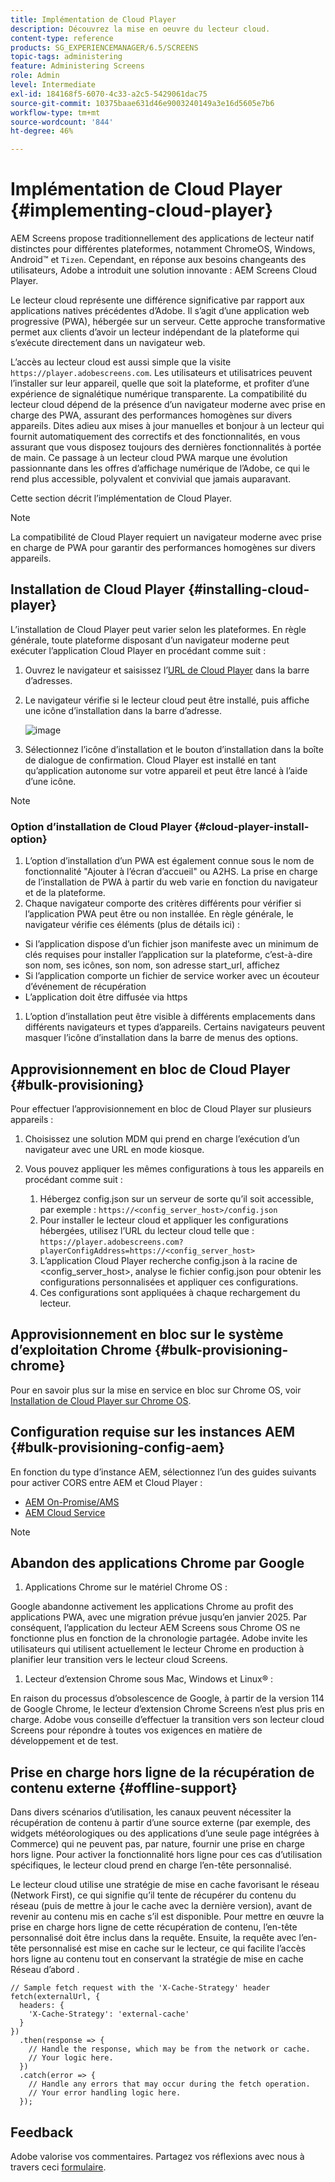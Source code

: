 ```yaml
---
title: Implémentation de Cloud Player
description: Découvrez la mise en oeuvre du lecteur cloud.
content-type: reference
products: SG_EXPERIENCEMANAGER/6.5/SCREENS
topic-tags: administering
feature: Administering Screens
role: Admin
level: Intermediate
exl-id: 184168f5-6070-4c33-a2c5-5429061dac75
source-git-commit: 10375baae631d46e9003240149a3e16d5605e7b6
workflow-type: tm+mt
source-wordcount: '844'
ht-degree: 46%

---
```


# Implémentation de Cloud Player  {#implementing-cloud-player}

AEM Screens propose traditionnellement des applications de lecteur natif distinctes pour différentes plateformes, notamment ChromeOS, Windows, Android™ et `Tizen`. Cependant, en réponse aux besoins changeants des utilisateurs, Adobe a introduit une solution innovante : AEM Screens Cloud Player.

Le lecteur cloud représente une différence significative par rapport aux applications natives précédentes d’Adobe. Il s’agit d’une application web progressive (PWA), hébergée sur un serveur. Cette approche transformative permet aux clients d’avoir un lecteur indépendant de la plateforme qui s’exécute directement dans un navigateur web.

L’accès au lecteur cloud est aussi simple que la visite `https://player.adobescreens.com`. Les utilisateurs et utilisatrices peuvent l’installer sur leur appareil, quelle que soit la plateforme, et profiter d’une expérience de signalétique numérique transparente. La compatibilité du lecteur cloud dépend de la présence d’un navigateur moderne avec prise en charge des PWA, assurant des performances homogènes sur divers appareils. Dites adieu aux mises à jour manuelles et bonjour à un lecteur qui fournit automatiquement des correctifs et des fonctionnalités, en vous assurant que vous disposez toujours des dernières fonctionnalités à portée de main. Ce passage à un lecteur cloud PWA marque une évolution passionnante dans les offres d’affichage numérique de l’Adobe, ce qui le rend plus accessible, polyvalent et convivial que jamais auparavant.

Cette section décrit l’implémentation de Cloud Player.

>[!NOTE]
>
>La compatibilité de Cloud Player requiert un navigateur moderne avec prise en charge de PWA pour garantir des performances homogènes sur divers appareils.

## Installation de Cloud Player {#installing-cloud-player}

L’installation de Cloud Player peut varier selon les plateformes. En règle générale, toute plateforme disposant d’un navigateur moderne peut exécuter l’application Cloud Player en procédant comme suit :

1. Ouvrez le navigateur et saisissez l’[URL de Cloud Player](https://player.adobescreens.com/content/dam/universal-player/firmware.html) dans la barre d’adresses.
1. Le navigateur vérifie si le lecteur cloud peut être installé, puis affiche une icône d’installation dans la barre d’adresse.

   ![image](/help/user-guide/assets/cloud-player-install.png)

1. Sélectionnez l’icône d’installation et le bouton d’installation dans la boîte de dialogue de confirmation. Cloud Player est installé en tant qu’application autonome sur votre appareil et peut être lancé à l’aide d’une icône.

>[!NOTE]
>
>### Option d’installation de Cloud Player {#cloud-player-install-option}
>
1. L’option d’installation d’un PWA est également connue sous le nom de fonctionnalité &quot;Ajouter à l’écran d’accueil&quot; ou A2HS. La prise en charge de l’installation de PWA à partir du web varie en fonction du navigateur et de la plateforme.
1. Chaque navigateur comporte des critères différents pour vérifier si l’application PWA peut être ou non installée. En règle générale, le navigateur vérifie ces éléments (plus de détails ici) :
>
* Si l’application dispose d’un fichier json manifeste avec un minimum de clés requises pour installer l’application sur la plateforme, c’est-à-dire son nom, ses icônes, son nom, son adresse start_url, affichez
* Si l’application comporte un fichier de service worker avec un écouteur d’événement de récupération
* L’application doit être diffusée via https
>
1. L’option d’installation peut être visible à différents emplacements dans différents navigateurs et types d’appareils. Certains navigateurs peuvent masquer l’icône d’installation dans la barre de menus des options.

## Approvisionnement en bloc de Cloud Player {#bulk-provisioning}

Pour effectuer l’approvisionnement en bloc de Cloud Player sur plusieurs appareils :

1. Choisissez une solution MDM qui prend en charge l’exécution d’un navigateur avec une URL en mode kiosque.
1. Vous pouvez appliquer les mêmes configurations à tous les appareils en procédant comme suit :

   1. Hébergez config.json sur un serveur de sorte qu’il soit accessible, par exemple : `https://<config_server_host>/config.json`
   1. Pour installer le lecteur cloud et appliquer les configurations hébergées, utilisez l’URL du lecteur cloud telle que : `https://player.adobescreens.com?playerConfigAddress=https://<config_server_host>`
   1. L’application Cloud Player recherche config.json à la racine de &lt;config_server_host>, analyse le fichier config.json pour obtenir les configurations personnalisées et appliquer ces configurations.
   1. Ces configurations sont appliquées à chaque rechargement du lecteur.

## Approvisionnement en bloc sur le système d’exploitation Chrome {#bulk-provisioning-chrome}

Pour en savoir plus sur la mise en service en bloc sur Chrome OS, voir [Installation de Cloud Player sur Chrome OS](https://www.adobe.com/go/aem_screens_cloud_player_en).

## Configuration requise sur les instances AEM {#bulk-provisioning-config-aem}

En fonction du type d’instance AEM, sélectionnez l’un des guides suivants pour activer CORS entre AEM et Cloud Player :
* [AEM On-Promise/AMS](https://www.adobe.com/go/aem_screens_cors_ams_en)
* [AEM Cloud Service](https://www.adobe.com/go/aem_screens_cors_aemaacs_en)

>[!NOTE]
>
## Abandon des applications Chrome par Google
>
1. Applications Chrome sur le matériel Chrome OS :
>
Google abandonne activement les applications Chrome au profit des applications PWA, avec une migration prévue jusqu’en janvier 2025. Par conséquent, l’application du lecteur AEM Screens sous Chrome OS ne fonctionne plus en fonction de la chronologie partagée. Adobe invite les utilisateurs qui utilisent actuellement le lecteur Chrome en production à planifier leur transition vers le lecteur cloud Screens.
>
1. Lecteur d’extension Chrome sous Mac, Windows et Linux® :
>
En raison du processus d’obsolescence de Google, à partir de la version 114 de Google Chrome, le lecteur d’extension Chrome Screens n’est plus pris en charge. Adobe vous conseille d’effectuer la transition vers son lecteur cloud Screens pour répondre à toutes vos exigences en matière de développement et de test.

## Prise en charge hors ligne de la récupération de contenu externe {#offline-support}

Dans divers scénarios d’utilisation, les canaux peuvent nécessiter la récupération de contenu à partir d’une source externe (par exemple, des widgets météorologiques ou des applications d’une seule page intégrées à Commerce) qui ne peuvent pas, par nature, fournir une prise en charge hors ligne. Pour activer la fonctionnalité hors ligne pour ces cas d’utilisation spécifiques, le lecteur cloud prend en charge l’en-tête personnalisé.

Le lecteur cloud utilise une stratégie de mise en cache favorisant le réseau (Network First), ce qui signifie qu’il tente de récupérer du contenu du réseau (puis de mettre à jour le cache avec la dernière version), avant de revenir au contenu mis en cache s’il est disponible. Pour mettre en œuvre la prise en charge hors ligne de cette récupération de contenu, l’en-tête personnalisé doit être inclus dans la requête. Ensuite, la requête avec l’en-tête personnalisé est mise en cache sur le lecteur, ce qui facilite l’accès hors ligne au contenu tout en conservant la stratégie de mise en cache Réseau d’abord .

```
// Sample fetch request with the 'X-Cache-Strategy' header
fetch(externalUrl, {
  headers: {
    'X-Cache-Strategy': 'external-cache'
  }
})
  .then(response => {
    // Handle the response, which may be from the network or cache.
    // Your logic here.
  })
  .catch(error => {
    // Handle any errors that may occur during the fetch operation.
    // Your error handling logic here.
  }); 
```

## Feedback

Adobe valorise vos commentaires. Partagez vos réflexions avec nous à travers ceci [formulaire](https://forms.office.com/pages/responsepage.aspx?id=Wht7-jR7h0OUrtLBeN7O4TFE0b_GjstOj6I1uGs9vLpURVdWWklQQTZZRTFVNEhRVlBWWldMWlJXOC4u).

